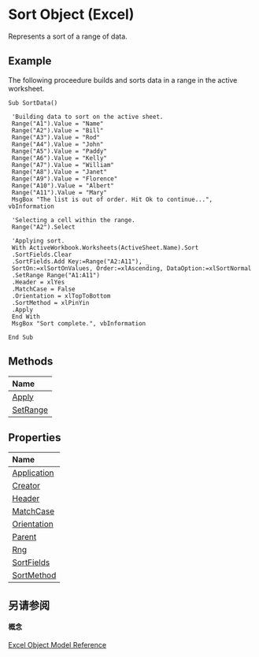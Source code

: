 
# Sort Object (Excel)

Represents a sort of a range of data.


## Example

The following proceedure builds and sorts data in a range in the active worksheet.


```
Sub SortData() 
 
 'Building data to sort on the active sheet. 
 Range("A1").Value = "Name" 
 Range("A2").Value = "Bill" 
 Range("A3").Value = "Rod" 
 Range("A4").Value = "John" 
 Range("A5").Value = "Paddy" 
 Range("A6").Value = "Kelly" 
 Range("A7").Value = "William" 
 Range("A8").Value = "Janet" 
 Range("A9").Value = "Florence" 
 Range("A10").Value = "Albert" 
 Range("A11").Value = "Mary" 
 MsgBox "The list is out of order. Hit Ok to continue...", vbInformation 
 
 'Selecting a cell within the range. 
 Range("A2").Select 
 
 'Applying sort. 
 With ActiveWorkbook.Worksheets(ActiveSheet.Name).Sort 
 .SortFields.Clear 
 .SortFields.Add Key:=Range("A2:A11"), _ 
 SortOn:=xlSortOnValues, Order:=xlAscending, DataOption:=xlSortNormal 
 .SetRange Range("A1:A11") 
 .Header = xlYes 
 .MatchCase = False 
 .Orientation = xlTopToBottom 
 .SortMethod = xlPinYin 
 .Apply 
 End With 
 MsgBox "Sort complete.", vbInformation 
 
End Sub
```


## Methods



|**Name**|
|:-----|
|[Apply](dcb693a8-74f9-577f-c8fb-18005bba8f24.md)|
|[SetRange](12a68fb7-379d-f9fa-d464-a6d5fe1e6f9b.md)|

## Properties



|**Name**|
|:-----|
|[Application](1aac5249-48ef-7706-80f7-a8a377072c01.md)|
|[Creator](578f0917-6778-e3df-7935-2c1121536f60.md)|
|[Header](e5f2967f-de53-96a9-3742-5ba2353e0bcf.md)|
|[MatchCase](f0999562-b18a-8a8c-2cd8-8802f905f2e0.md)|
|[Orientation](58c6264f-0c0c-f2d7-da2a-83277fdd0698.md)|
|[Parent](d2ad848c-e811-0baa-ca23-623f7a731ae7.md)|
|[Rng](5767a84c-ee1b-fc2b-a391-97ca318c455b.md)|
|[SortFields](2d23cff0-5279-8e86-772e-e8e2326fe951.md)|
|[SortMethod](d7f63079-afe8-32ea-d573-158f4e63e74b.md)|

## 另请参阅


#### 概念


[Excel Object Model Reference](11ea8598-8a20-92d5-f98b-0da04263bf2c.md)